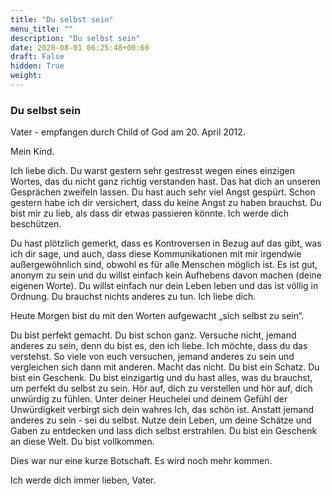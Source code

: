 ```yaml
---
title: "Du selbst sein"
menu_title: ""
description: "Du selbst sein"
date: 2020-08-01 06:25:48+00:60
draft: False
hidden: True
weight:
---
```

### Du selbst sein

Vater - empfangen durch Child of God am 20. April 2012.

Mein Kind.

Ich liebe dich. Du warst gestern sehr gestresst wegen eines einzigen Wortes, das du nicht ganz richtig verstanden hast. Das hat dich an unseren Gesprächen zweifeln lassen. Du hast auch sehr viel Angst gespürt. Schon gestern habe ich dir versichert, dass du keine Angst zu haben brauchst. Du bist mir zu lieb, als dass dir etwas passieren könnte. Ich werde dich beschützen.

Du hast plötzlich gemerkt, dass es Kontroversen in Bezug auf das gibt, was ich dir sage, und auch, dass diese Kommunikationen mit mir irgendwie außergewöhnlich sind, obwohl es für alle Menschen möglich ist. Es ist gut, anonym zu sein und du willst einfach kein Aufhebens davon machen (deine eigenen Worte). Du willst einfach nur dein Leben leben und das ist völlig in Ordnung. Du brauchst nichts anderes zu tun. Ich liebe dich.

Heute Morgen bist du mit den Worten aufgewacht „sich selbst zu sein“.

Du bist perfekt gemacht. Du bist schon ganz. Versuche nicht, jemand anderes zu sein, denn du bist es, den ich liebe. Ich möchte, dass du das verstehst. So viele von euch versuchen, jemand anderes zu sein und vergleichen sich dann mit anderen. Macht das nicht. Du bist ein Schatz. Du bist ein Geschenk. Du bist einzigartig und du hast alles, was du brauchst, um perfekt du selbst zu sein. Hör auf, dich zu verstellen und hör auf, dich unwürdig zu fühlen. Unter deiner Heuchelei und deinem Gefühl der Unwürdigkeit verbirgt sich dein wahres Ich, das schön ist. Anstatt jemand anderes zu sein - sei du selbst. Nutze dein Leben, um deine Schätze und Gaben zu entdecken und lass dich selbst erstrahlen. Du bist ein Geschenk an diese Welt. Du bist vollkommen.

Dies war nur eine kurze Botschaft. Es wird noch mehr kommen.

Ich werde dich immer lieben, Vater.
